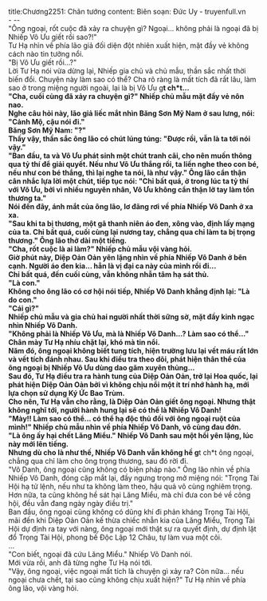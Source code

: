 title:Chương2251: Chân tướng
content:
Biên soạn: Đức Uy - truyenfull.vn<br>- --<br>"Ông ngoại, rốt cuộc đã xảy ra chuyện gì? Ngoại... không phải là ngoại đã bị Nhiếp Vô Ưu giết rồi sao?!"<br>Tư Hạ nhìn về phía lão giả đối diện đột nhiên xuất hiện, mặt đầy vẻ không cách nào tin tưởng nổi.<br>"Bị Vô Ưu giết rồi...?"<br>Lời Tư Hạ nói vừa dừng lại, Nhiếp gia chủ và chủ mẫu, thần sắc nhất thời biến đổi. Chuyện này làm sao có thể? Cha rõ ràng là mất tích đã rất lâu, làm sao ở trong miệng người ngoài, lại là bị Vô Ưu g**t ch*t...<br>"Cha, cuối cùng đã xảy ra chuyện gì?" Nhiếp chủ mẫu mặt đầy vẻ nôn nao.<br>Nghe câu hỏi này, lão giả liếc mắt nhìn Băng Sơn Mỹ Nam ở sau lưng, nói: "Cảnh Mộ, cậu nói đi."<br>Băng Sơn Mỹ Nam: "?"<br>Thấy vậy, thần sắc ông lão có chút lúng túng: "Được rồi, vẫn là ta tới nói vậy."<br>"Ban đầu, ta và Vô Ưu phát sinh một chút tranh cãi, cho nên muốn thông qua tỷ thí để giải quyết. Nếu như Vô Ưu thắng rồi, ta liền nghe theo con bé, nếu như con bé thắng, thì lại nghe ta nói, là như vậy." Ông lão cẩn thận cân nhắc lựa lời một chút, tiếp tục nói: "Chỉ bất quá, ở trong lúc ta tỷ thí với Vô Ưu, bởi vì nhiều nguyên nhân, Vô Ưu không cẩn thận lỡ tay làm tổn thương ta."<br>Nói đến đây, ánh mắt của ông lão, lơ đãng rơi về phía Nhiếp Vô Danh ở xa xa.<br>"Sau khi ta bị thương, một gã thanh niên áo đen, xông vào, định lấy mạng của ta. Chỉ bất quá, cuối cùng lại nương tay, chẳng qua chỉ làm ta bị trọng thương." Ông lão thở dài một tiếng.<br>"Cha, rốt cuộc là ai làm?" Nhiếp chủ mẫu vội vàng hỏi.<br>Giờ phút này, Diệp Oản Oản yên lặng nhìn về phía Nhiếp Vô Danh ở bên cạnh. Người áo đen kia... hẳn là vị đại ca này của mình rồi đi...<br>Chỉ bất quá, đến cuối cùng, vẫn không nhẫn tâm hạ sát thủ.<br>"Là con."<br>Không cho ông lão có cơ hội nói tiếp, Nhiếp Vô Danh khẳng định lại: "Là do con."<br>"Cái gì?"<br>Nhiếp chủ mẫu và gia chủ hai người nhất thời sững sờ, mặt đầy kinh ngạc nhìn Nhiếp Vô Danh.<br>"Không phải là Nhiếp Vô Ưu, mà là Nhiếp Vô Danh...? Làm sao có thể..."<br>Chân mày Tư Hạ nhíu chặt lại, khó mà tin nổi.<br>Năm đó, ông ngoại không biết tung tích, hiện trường lưu lại vết máu rất lớn và vết tích đánh nhau. Sau khi điều tra theo dõi, phát hiện thân thể của ông ngoại bị Nhiếp Vô Ưu dùng dao găm xuyên thủng...<br>Sau đó, Tư Hạ điều tra ra hành tung của Diệp Oản Oản, trở lại Hoa quốc, lại phát hiện Diệp Oản Oản bởi vì không chịu nổi một ít trí nhớ hành hạ, mới lựa chọn sử dụng Ký Ức Bao Trùm.<br>Cho nên, Tư Hạ vẫn cho rằng, là Diệp Oản Oản giết ông ngoại. Nhưng thật không nghĩ tới, người hành hung lại sẽ có thể là Nhiếp Vô Danh!<br>"Mày!! Làm sao có thể... có thể hạ độc thủ đối với ông ngoại ruột của mình!" Nhiếp chủ mẫu nhìn về phía Nhiếp Vô Danh, vô cùng đau đớn.<br>"Là ông ấy hại chết Lăng Miểu." Nhiếp Vô Danh sau một hồi yên lặng, lúc này mới lên tiếng.<br>Nhưng dù cho là như thế, Nhiếp Vô Danh vẫn không hề g**t ch*t ông ngoại, chẳng qua chỉ làm cho ông trọng thương, sau đó rời đi.<br>"Vô Danh, ông ngoại cũng không có biện pháp nào." Ông lão nhìn về phía Nhiếp Vô Danh, đóng cặp mắt lại, đầy ngưng trọng mở miệng nói: "Trọng Tài Hội hạ tử lệnh, nếu như ta không làm theo, hậu quả vô cùng nghiêm trọng. Hơn nữa, ta cũng không hề sát hại Lăng Miểu, mà chỉ đưa con bé về công hội, đều vẫn đang ngày ngày điều trị."<br>Ban đầu, ông ngoại cũng không có dũng khí đi phản kháng Trọng Tài Hội, mãi đến khi Diệp Oản Oản kế thừa chiếc nhẫn kia của Lăng Miểu, Trọng Tài Hội dự định ra tay với nàng, ông ngoại mới thật sự ra quyết định, dự định lật đổ Trọng Tài Hội, phong bế Độc Lập 12 Châu, tự làm vua một cõi.<br>...<br>"Con biết, ngoại đã cứu Lăng Miểu." Nhiếp Vô Danh nói.<br>Mới vừa rồi, anh đã từng nghe Tư Hạ nói tới.<br>"Vậy, ông ngoại, việc ngoại mất tích là chuyện gì xảy ra? Còn nữa... nếu ngoại chưa chết, tại sao cũng không chịu xuất hiện?" Tư Hạ nhìn về phía ông lão, vội vàng hỏi.
